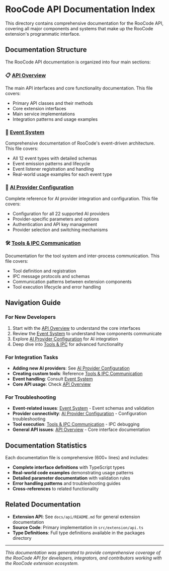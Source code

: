 # RooCode API Documentation Index

This directory contains comprehensive documentation for the RooCode API, covering all major components and systems that make up the RooCode extension's programmatic interface.

## Documentation Structure

The RooCode API documentation is organized into four main sections:

### 📋 [API Overview](./roocode-api-overview.md)

The main API interfaces and core functionality documentation. This file covers:

- Primary API classes and their methods
- Core extension interfaces
- Main service implementations
- Integration patterns and usage examples

### 🔄 [Event System](./roocode-api-events.md)

Comprehensive documentation of RooCode's event-driven architecture. This file covers:

- All 12 event types with detailed schemas
- Event emission patterns and lifecycle
- Event listener registration and handling
- Real-world usage examples for each event type

### 🤖 [AI Provider Configuration](./roocode-api-providers.md)

Complete reference for AI provider integration and configuration. This file covers:

- Configuration for all 22 supported AI providers
- Provider-specific parameters and options
- Authentication and API key management
- Provider selection and switching mechanisms

### 🛠️ [Tools & IPC Communication](./roocode-api-tools-ipc.md)

Documentation for the tool system and inter-process communication. This file covers:

- Tool definition and registration
- IPC message protocols and schemas
- Communication patterns between extension components
- Tool execution lifecycle and error handling

## Navigation Guide

### For New Developers

1. Start with the [API Overview](./roocode-api-overview.md) to understand the core interfaces
2. Review the [Event System](./roocode-api-events.md) to understand how components communicate
3. Explore [AI Provider Configuration](./roocode-api-providers.md) for AI integration
4. Deep dive into [Tools & IPC](./roocode-api-tools-ipc.md) for advanced functionality

### For Integration Tasks

- **Adding new AI providers**: See [AI Provider Configuration](./roocode-api-providers.md)
- **Creating custom tools**: Reference [Tools & IPC Communication](./roocode-api-tools-ipc.md)
- **Event handling**: Consult [Event System](./roocode-api-events.md)
- **Core API usage**: Check [API Overview](./roocode-api-overview.md)

### For Troubleshooting

- **Event-related issues**: [Event System](./roocode-api-events.md) - Event schemas and validation
- **Provider connectivity**: [AI Provider Configuration](./roocode-api-providers.md) - Configuration troubleshooting
- **Tool execution**: [Tools & IPC Communication](./roocode-api-tools-ipc.md) - IPC debugging
- **General API issues**: [API Overview](./roocode-api-overview.md) - Core interface documentation

## Documentation Statistics

Each documentation file is comprehensive (600+ lines) and includes:

- **Complete interface definitions** with TypeScript types
- **Real-world code examples** demonstrating usage patterns
- **Detailed parameter documentation** with validation rules
- **Error handling patterns** and troubleshooting guides
- **Cross-references** to related functionality

## Related Documentation

- **Extension API**: See `docs/api/README.md` for general extension documentation
- **Source Code**: Primary implementation in `src/extension/api.ts`
- **Type Definitions**: Full type definitions available in the packages directory

---

_This documentation was generated to provide comprehensive coverage of the RooCode API for developers, integrators, and contributors working with the RooCode extension ecosystem._
